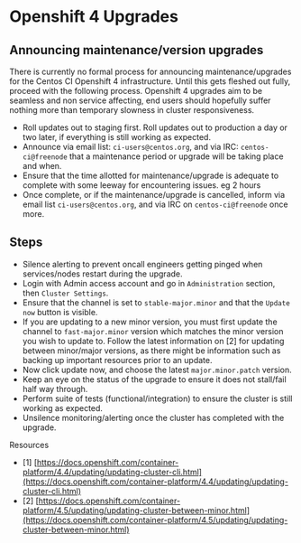 # Openshift 4 Upgrades

## Announcing maintenance/version upgrades
There is currently no formal process for announcing maintenance/upgrades for the Centos CI Openshift 4 infrastructure. Until this gets fleshed out fully, proceed with the following process. Openshift 4 upgrades aim to be seamless and non service affecting, end users should hopefully suffer nothing more than temporary slowness in cluster responsiveness.

- Roll updates out to staging first. Roll updates out to production a day or two later, if everything is still working as expected.
- Announce via email list: `ci-users@centos.org`, and via IRC: `centos-ci@freenode` that a maintenance period or upgrade will be taking place and when.
- Ensure that the time allotted for maintenance/upgrade is adequate to complete with some leeway for encountering issues. eg 2 hours
- Once complete, or if the maintenance/upgrade is cancelled, inform via email list `ci-users@centos.org`, and via IRC on `centos-ci@freenode` once more.

## Steps
* Silence alerting to prevent oncall engineers getting pinged when services/nodes restart during the upgrade.
* Login with Admin access account and go in `Administration` section, then `Cluster Settings`.
* Ensure that the channel is set to `stable-major.minor` and that the `Update now` button is visible.
* If you are updating to a new minor version, you must first update the channel to `fast-major.minor` version which matches the minor version you wish to update to. Follow the latest information on [2] for updating between minor/major versions, as there might be information such as backing up important resources prior to an update.
* Now click update now, and choose the latest `major.minor.patch` version.
* Keep an eye on the status of the upgrade to ensure it does not stall/fail half way through.
* Perform suite of tests (functional/integration) to ensure the cluster is still working as expected.
* Unsilence monitoring/alerting once the cluster has completed with the upgrade.



Resources
*   [1] [https://docs.openshift.com/container-platform/4.4/updating/updating-cluster-cli.html](https://docs.openshift.com/container-platform/4.4/updating/updating-cluster-cli.html)
*   [2] [https://docs.openshift.com/container-platform/4.5/updating/updating-cluster-between-minor.html](https://docs.openshift.com/container-platform/4.5/updating/updating-cluster-between-minor.html)
